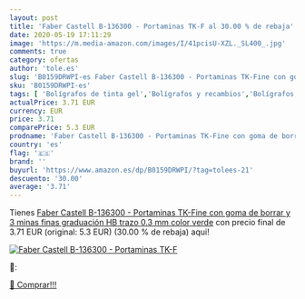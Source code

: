 ```yaml
---
layout: post
title: 'Faber Castell B-136300 - Portaminas TK-F al 30.00 % de rebaja'
date: 2020-05-19 17:11:29
image: 'https://m.media-amazon.com/images/I/41pcisU-XZL._SL400_.jpg'
comments: true
category: ofertas
author: 'tole.es'
slug: 'B0159DRWPI-es Faber Castell B-136300 - Portaminas TK-Fine con goma de...'
sku: 'B0159DRWPI-es'
tags: [ 'Bolígrafos de tinta gel','Bolígrafos y recambios','Bolígrafos, lápices y útiles de escritura','Oficina y papelería','Recambios para bolígrafos y plumas','borrar','castell','de','faber','goma','portaminas', ]
actualPrice: 3.71 EUR
currency: EUR
price: 3.71
comparePrice: 5.3 EUR
prodname: 'Faber Castell B-136300 - Portaminas TK-Fine con goma de borrar y 3 minas finas  graduación HB  trazo 0.3 mm  color verde'
country: 'es'
flag: '🇪🇸'
brand: ''
buyurl: 'https://www.amazon.es/dp/B0159DRWPI/?tag=tolees-21'
descuento: '30.00'
average: '3.71'
---
```


Tienes [Faber Castell B-136300 - Portaminas TK-Fine con goma de borrar y 3 minas finas  graduación HB  trazo 0.3 mm  color verde](https://www.amazon.es/dp/B0159DRWPI/?tag=tolees-21) con precio final de  3.71 EUR (original: 5.3 EUR) (30.00 %  de rebaja) aqui!

[![Faber Castell B-136300 - Portaminas TK-F](https://m.media-amazon.com/images/I/41pcisU-XZL._SL400_.jpg)](https://www.amazon.es/dp/B0159DRWPI/?tag=tolees-21)

🔎:


[🛒 Comprar!!!](https://www.amazon.es/dp/B0159DRWPI/?tag=tolees-21)
